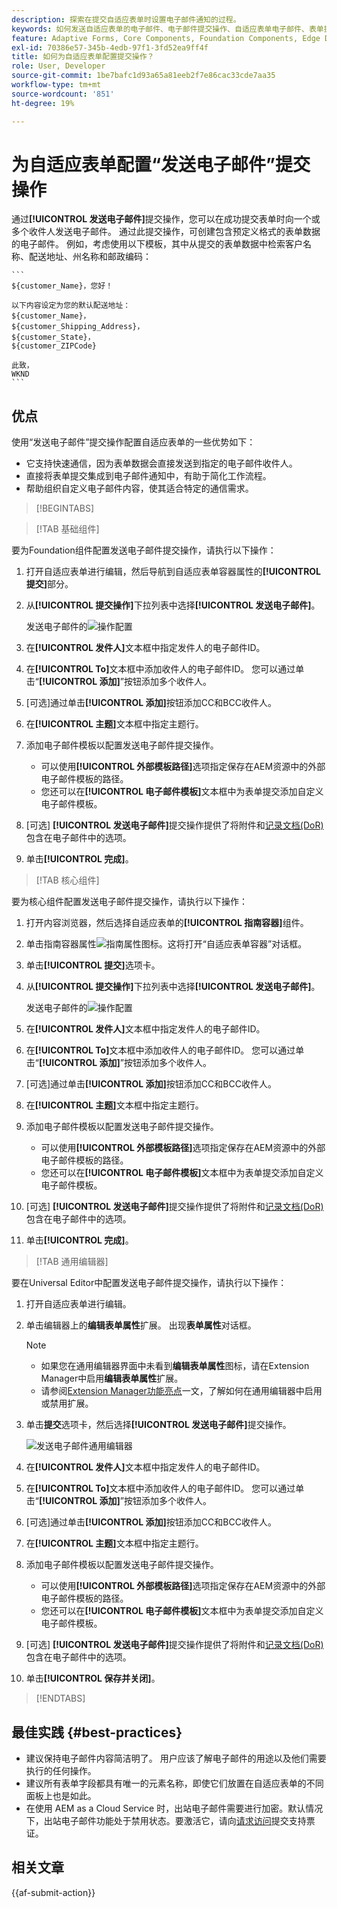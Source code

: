 ```yaml
---
description: 探索在提交自适应表单时设置电子邮件通知的过程。
keywords: 如何发送自适应表单的电子邮件、电子邮件提交操作、自适应表单电子邮件、表单提交电子邮件、发送电子邮件指南
feature: Adaptive Forms, Core Components, Foundation Components, Edge Delivery Services
exl-id: 70386e57-345b-4edb-97f1-3fd52ea9ff4f
title: 如何为自适应表单配置提交操作？
role: User, Developer
source-git-commit: 1be7bafc1d93a65a81eeb2f7e86cac33cde7aa35
workflow-type: tm+mt
source-wordcount: '851'
ht-degree: 19%

---
```


# 为自适应表单配置“发送电子邮件”提交操作

通过&#x200B;**[!UICONTROL 发送电子邮件]**&#x200B;提交操作，您可以在成功提交表单时向一个或多个收件人发送电子邮件。 通过此提交操作，可创建包含预定义格式的表单数据的电子邮件。 例如，考虑使用以下模板，其中从提交的表单数据中检索客户名称、配送地址、州名称和邮政编码：


    ```
    ${customer_Name}，您好！
    
    以下内容设定为您的默认配送地址：
    ${customer_Name}，
    ${customer_Shipping_Address}，
    ${customer_State}，
    ${customer_ZIPCode}
    
    此致，
    WKND
    ```

## 优点

使用“发送电子邮件”提交操作配置自适应表单的一些优势如下：

* 它支持快速通信，因为表单数据会直接发送到指定的电子邮件收件人。
* 直接将表单提交集成到电子邮件通知中，有助于简化工作流程。
* 帮助组织自定义电子邮件内容，使其适合特定的通信需求。

>[!BEGINTABS]

>[!TAB 基础组件]

要为Foundation组件配置发送电子邮件提交操作，请执行以下操作：

1. 打开自适应表单进行编辑，然后导航到自适应表单容器属性的&#x200B;**[!UICONTROL 提交]**&#x200B;部分。
1. 从&#x200B;**[!UICONTROL 提交操作]**&#x200B;下拉列表中选择&#x200B;**[!UICONTROL 发送电子邮件]**。

   发送电子邮件的![操作配置](/help/forms/assets/send-email-fc.png)

1. 在&#x200B;**[!UICONTROL 发件人]**&#x200B;文本框中指定发件人的电子邮件ID。
1. 在&#x200B;**[!UICONTROL To]**&#x200B;文本框中添加收件人的电子邮件ID。 您可以通过单击“**[!UICONTROL 添加]**”按钮添加多个收件人。
1. [可选]通过单击&#x200B;**[!UICONTROL 添加]**&#x200B;按钮添加CC和BCC收件人。
1. 在&#x200B;**[!UICONTROL 主题]**&#x200B;文本框中指定主题行。
1. 添加电子邮件模板以配置发送电子邮件提交操作。
   * 可以使用&#x200B;**[!UICONTROL 外部模板路径]**&#x200B;选项指定保存在AEM资源中的外部电子邮件模板的路径。
   * 您还可以在&#x200B;**[!UICONTROL 电子邮件模板]**&#x200B;文本框中为表单提交添加自定义电子邮件模板。
1. [可选] **[!UICONTROL 发送电子邮件]**&#x200B;提交操作提供了将附件和[记录文档(DoR)](generate-document-of-record-core-components.md)包含在电子邮件中的选项。
1. 单击&#x200B;**[!UICONTROL 完成]**。

>[!TAB 核心组件]

要为核心组件配置发送电子邮件提交操作，请执行以下操作：

1. 打开内容浏览器，然后选择自适应表单的&#x200B;**[!UICONTROL 指南容器]**&#x200B;组件。
1. 单击指南容器属性![指南属性](/help/forms/assets/configure-icon.svg)图标。这将打开“自适应表单容器”对话框。
1. 单击&#x200B;**[!UICONTROL 提交]**&#x200B;选项卡。
1. 从&#x200B;**[!UICONTROL 提交操作]**&#x200B;下拉列表中选择&#x200B;**[!UICONTROL 发送电子邮件]**。

   发送电子邮件的![操作配置](/help/forms/assets/send-email-action-configuration.gif)
1. 在&#x200B;**[!UICONTROL 发件人]**&#x200B;文本框中指定发件人的电子邮件ID。
1. 在&#x200B;**[!UICONTROL To]**&#x200B;文本框中添加收件人的电子邮件ID。 您可以通过单击“**[!UICONTROL 添加]**”按钮添加多个收件人。
1. [可选]通过单击&#x200B;**[!UICONTROL 添加]**&#x200B;按钮添加CC和BCC收件人。
1. 在&#x200B;**[!UICONTROL 主题]**&#x200B;文本框中指定主题行。
1. 添加电子邮件模板以配置发送电子邮件提交操作。
   * 可以使用&#x200B;**[!UICONTROL 外部模板路径]**&#x200B;选项指定保存在AEM资源中的外部电子邮件模板的路径。
   * 您还可以在&#x200B;**[!UICONTROL 电子邮件模板]**&#x200B;文本框中为表单提交添加自定义电子邮件模板。
1. [可选] **[!UICONTROL 发送电子邮件]**&#x200B;提交操作提供了将附件和[记录文档(DoR)](generate-document-of-record-core-components.md)包含在电子邮件中的选项。
1. 单击&#x200B;**[!UICONTROL 完成]**。

>[!TAB 通用编辑器]

要在Universal Editor中配置发送电子邮件提交操作，请执行以下操作：

1. 打开自适应表单进行编辑。
1. 单击编辑器上的&#x200B;**编辑表单属性**扩展。
出现**表单属性**&#x200B;对话框。

   >[!NOTE]
   >
   > * 如果您在通用编辑器界面中未看到&#x200B;**编辑表单属性**&#x200B;图标，请在Extension Manager中启用&#x200B;**编辑表单属性**&#x200B;扩展。
   > * 请参阅[Extension Manager功能亮点](https://developer.adobe.com/uix/docs/extension-manager/feature-highlights/#enablingdisabling-extensions)一文，了解如何在通用编辑器中启用或禁用扩展。


1. 单击&#x200B;**提交**&#x200B;选项卡，然后选择&#x200B;**[!UICONTROL 发送电子邮件]**&#x200B;提交操作。

   ![发送电子邮件通用编辑器](/help/forms/assets/send-email-ue.png)

1. 在&#x200B;**[!UICONTROL 发件人]**&#x200B;文本框中指定发件人的电子邮件ID。
1. 在&#x200B;**[!UICONTROL To]**&#x200B;文本框中添加收件人的电子邮件ID。 您可以通过单击“**[!UICONTROL 添加]**”按钮添加多个收件人。
1. [可选]通过单击&#x200B;**[!UICONTROL 添加]**&#x200B;按钮添加CC和BCC收件人。
1. 在&#x200B;**[!UICONTROL 主题]**&#x200B;文本框中指定主题行。
1. 添加电子邮件模板以配置发送电子邮件提交操作。
   * 可以使用&#x200B;**[!UICONTROL 外部模板路径]**&#x200B;选项指定保存在AEM资源中的外部电子邮件模板的路径。
   * 您还可以在&#x200B;**[!UICONTROL 电子邮件模板]**&#x200B;文本框中为表单提交添加自定义电子邮件模板。
1. [可选] **[!UICONTROL 发送电子邮件]**&#x200B;提交操作提供了将附件和[记录文档(DoR)](generate-document-of-record-core-components.md)包含在电子邮件中的选项。
1. 单击&#x200B;**[!UICONTROL 保存并关闭]**。

>[!ENDTABS]

## 最佳实践 {#best-practices}

* 建议保持电子邮件内容简洁明了。 用户应该了解电子邮件的用途以及他们需要执行的任何操作。
* 建议所有表单字段都具有唯一的元素名称，即使它们放置在自适应表单的不同面板上也是如此。
* 在使用 AEM as a Cloud Service 时，出站电子邮件需要进行加密。默认情况下，出站电子邮件功能处于禁用状态。要激活它，请向[请求访问](https://experienceleague.adobe.com/docs/experience-manager-cloud-service/implementing/developing/development-guidelines.html?lang=zh-Hans#sending-email)提交支持票证。

## 相关文章

{{af-submit-action}}

